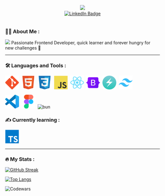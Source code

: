 <div id="header" align ="center">
  <img src="https://media.giphy.com/media/v1.Y2lkPTc5MGI3NjExNjVkYjA3NjI5NWMyZjM3NzQwNzc0ZTZiMWFmMDljOWJkNWY5NjRjOSZjdD1n/ZKHTLgeN5iDqCxNaZ1/giphy.gif" width="200" />
  
  <div id="badges">
  <a href="https://www.linkedin.com/in/elen-oz/">
  <img src="https://img.shields.io/badge/LinkedIn-blue?style=for-the-badge&logo=linkedin&logoColor=white" alt="LinkedIn Badge"/>
  </a>
</div>
<img src="https://komarev.com/ghpvc/?username=elen-oz&style=flat-square&color=green" alt=""/>
</div>
<!-- 
<div align="center">
  <img src="https://media.giphy.com/media/v1.Y2lkPTc5MGI3NjExODY0NTBkOGQxNWU5MTlhNzNjYTAxNGVhNjBiMGNlYmJhNDE0MzJjYiZjdD1n/iBVUa8JtPjRA7UBAHu/giphy.gif" width="400" />
</div> -->

### :woman_technologist: About Me :
<img src="https://media.giphy.com/media/WUlplcMpOCEmTGBtBW/giphy.gif" width="30"> Passionate Frontend Developer, quick learner and forever hungry for new challenges 🚀

---

### :hammer_and_wrench: Languages and Tools :

<div>

  <img src="https://github.com/devicons/devicon/blob/master/icons/git/git-original.svg" title="Git" alt="Git" width="45" />&nbsp;
  <img src="https://github.com/devicons/devicon/blob/master/icons/html5/html5-original.svg" title="HTML5" alt="HTML" width="45" />&nbsp;
  <img src="https://github.com/devicons/devicon/blob/master/icons/css3/css3-original.svg"  title="CSS3" alt="CSS" width="45" />&nbsp;
  <img src="https://github.com/devicons/devicon/blob/master/icons/javascript/javascript-original.svg" title="JavaScript" alt="JavaScript" width="45"/>&nbsp;
  <img src="https://github.com/devicons/devicon/blob/master/icons/react/react-original.svg" title="React" alt="React" width="45" />&nbsp;
  <img src="https://github.com/devicons/devicon/blob/master/icons/bootstrap/bootstrap-original.svg" title="Bootstrap" alt="Bootstrap" width="45" />&nbsp;
  <img src="https://github.com/chakra-ui/chakra-ui/blob/main/media/logomark-colored.svg" title="chakra-ui" alt="chakra-ui" width="45"/>&nbsp;
  <img src="https://github.com/devicons/devicon/blob/master/icons/tailwindcss/tailwindcss-plain.svg" title="tailwind" alt="tailwind" width="45" />&nbsp;
  
  <img src="https://github.com/devicons/devicon/blob/master/icons/vscode/vscode-original.svg" title="VS Code" alt="VS Code" width="45" />&nbsp;
  <img src="https://github.com/devicons/devicon/blob/master/icons/figma/figma-original.svg" title="Figma" alt="Figma" width="45" />&nbsp;
  <img src="https://github.com/elen-oz/elen-oz/assets/64535091/7da68988-cd3a-48e3-bb03-155ee6570408" title="bun" alt="bun" width="45" />&nbsp;

  <!--   
  <img src="https://github.com/devicons/devicon/blob/master/icons/git/git-original-wordmark.svg" title="Git" alt="Git" width="42"/>&nbsp;
  <img src="https://github.com/devicons/devicon/blob/master/icons/html5/html5-original-wordmark.svg" title="HTML5" alt="HTML" width="40" height="40"/>&nbsp;
  <img src="https://github.com/devicons/devicon/blob/master/icons/css3/css3-plain-wordmark.svg"  title="CSS3" alt="CSS" width="40" height="40"/>&nbsp;
  <img src="https://github.com/devicons/devicon/blob/master/icons/javascript/javascript-original.svg" title="JavaScript" alt="JavaScript" width="32" height="32"/>&nbsp;
  <img src="https://github.com/devicons/devicon/blob/master/icons/react/react-original-wordmark.svg" title="React" alt="React" width="40" height="38"/>&nbsp;
  
  <img src="https://github.com/devicons/devicon/blob/master/icons/bootstrap/bootstrap-plain-wordmark.svg" title="Bootstrap" alt="Bootstrap" width="40" height="40"/>&nbsp;
  <img src="https://github.com/chakra-ui/chakra-ui/blob/main/media/logomark-colored.svg" title="chakra-ui" alt="chakra-ui" height="38"/>&nbsp;
  
  <img src="https://github.com/devicons/devicon/blob/master/icons/vscode/vscode-original.svg" title="VS Code" alt="VS Code" width="40" height="40"/>&nbsp;
  <img src="https://github.com/devicons/devicon/blob/master/icons/figma/figma-original.svg" title="Figma" alt="Figma" width="40" height="40"/>&nbsp;
  <img src="https://github.com/elen-oz/elen-oz/assets/64535091/7da68988-cd3a-48e3-bb03-155ee6570408" title="bun" alt="bun" width="40" height="40"/>&nbsp;
   -->

  <!--   <img src="https://github.com/devicons/devicon/blob/master/icons/redux/redux-original.svg" title="Redux" alt="Redux " width="40" height="40"/>&nbsp; -->
  <!--  <img src="https://github.com/devicons/devicon/blob/master/icons/jest/jest-plain.svg" title="Jest" alt="Jest" width="36" height="36"/>&nbsp; -->
  <!--  <img src="https://github.com/devicons/devicon/blob/master/icons/nodejs/nodejs-original.svg" title="Node" alt="Node" width="36" height="36"/>&nbsp; -->
  <!--  <img src="https://github.com/devicons/devicon/blob/master/icons/express/express-original.svg" title="Express" alt="Express" width="36" height="36"/>&nbsp; -->
  <!--  <img src="https://github.com/devicons/devicon/blob/master/icons/mongodb/mongodb-original.svg" title="Mongo" alt="Mongo" width="36" height="36"/>&nbsp; -->
  <!--  <img src="" title="https://github.com/devicons/devicon/blob/master/icons/sass/sass-original.svg" title="Sass" alt="Sass" width="36" height="36"/>&nbsp; -->
  
  <!--  <img src="" title="" alt="" width="36" height="36"/>&nbsp; -->
</div>

### &#9997; Currently learning :
<div>
  <img src="https://github.com/devicons/devicon/blob/master/icons/typescript/typescript-original.svg" title="Typescript" alt="Typescript" width="45" />&nbsp;
  
  
<!--   <img src="https://github.com/devicons/devicon/blob/master/icons/nextjs/nextjs-original-wordmark.svg" title="Nextjs" alt="Nextjs" width="40" height="40"/>&nbsp; -->
<!--   <img src="https://github.com/devicons/devicon/blob/master/icons/tailwindcss/tailwindcss-original-wordmark.svg" title="Tailwindcss" alt="Tailwindcss" width="40" height="40"/>&nbsp; -->
</div>

---

### :fire: My Stats :

[![GitHub Streak](http://github-readme-streak-stats.herokuapp.com?user=elen-oz&theme=solarized-light&date_format=j%20M%5B%20Y%5D)](https://git.io/streak-stats)


[![Top Langs](https://github-readme-stats.vercel.app/api/top-langs/?username=elen-oz&layout=compact&theme=solarized-light&date_format=j%20M%5B%20Y%5D)](https://github.com/anuraghazra/github-readme-stats)


![Codewars](https://github.r2v.ch/codewars?user=elen-oz&stroke=%23BB432C)


<!--
https://www.sitepoint.com/github-profile-readme/
-->
